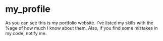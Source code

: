 # my_profile
As you can see this is my portfolio website. I've listed my skills with the %age of how much I know about them.
Also, if you find some mistakes in my code, notify me.
